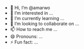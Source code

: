 - 👋 Hi, I’m @amarwo
- 👀 I’m interested in ...
- 🌱 I’m currently learning ...
- 💞️ I’m looking to collaborate on ...
- 📫 How to reach me ...
- 😄 Pronouns: ...
- ⚡ Fun fact: ...

<!---
amarwo/amarwo is a ✨ special ✨ repository because its `README.md` (this file) appears on your GitHub profile.
You can click the Preview link to take a look at your changes.
--->
